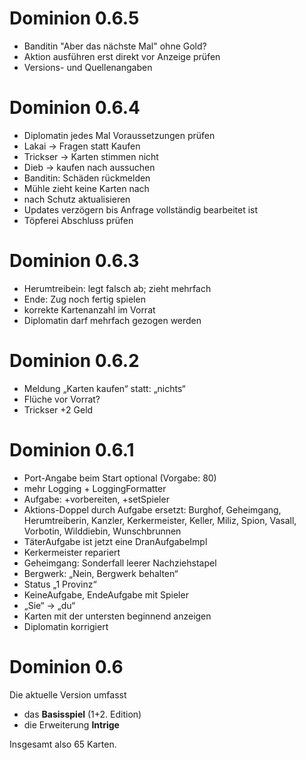 # Dominion 0.6.5

* Banditin "Aber das nächste Mal" ohne Gold?
* Aktion ausführen erst direkt vor Anzeige prüfen
* Versions- und Quellenangaben


# Dominion 0.6.4

* Diplomatin jedes Mal Voraussetzungen prüfen
* Lakai -> Fragen statt Kaufen
* Trickser -> Karten stimmen nicht
* Dieb -> kaufen nach aussuchen
* Banditin: Schäden rückmelden
* Mühle zieht keine Karten nach
* nach Schutz aktualisieren
* Updates verzögern bis Anfrage vollständig bearbeitet ist
* Töpferei Abschluss prüfen

# Dominion 0.6.3

* Herumtreibein: legt falsch ab; zieht mehrfach
* Ende: Zug noch fertig spielen
* korrekte Kartenanzahl im Vorrat
* Diplomatin darf mehrfach gezogen werden


# Dominion 0.6.2

* Meldung „Karten kaufen“ statt: „nichts“
* Flüche vor Vorrat?
* Trickser +2 Geld


# Dominion 0.6.1

* Port-Angabe beim Start optional (Vorgabe: 80)
* mehr Logging + LoggingFormatter
* Aufgabe: +vorbereiten, +setSpieler
* Aktions-Doppel durch Aufgabe ersetzt: Burghof, Geheimgang, Herumtreiberin, Kanzler, Kerkermeister, Keller, Miliz, Spion, Vasall, Vorbotin, Wilddiebin, Wunschbrunnen
* TäterAufgabe ist jetzt eine DranAufgabeImpl
* Kerkermeister repariert
* Geheimgang: Sonderfall leerer Nachziehstapel
* Bergwerk: „Nein, Bergwerk behalten“
* Status „1 Provinz“
* KeineAufgabe, EndeAufgabe mit Spieler
* „Sie“ -> „du“
* Karten mit der untersten beginnend anzeigen
* Diplomatin korrigiert


# Dominion 0.6

Die aktuelle Version umfasst
* das **Basisspiel** (1+2. Edition)
* die Erweiterung **Intrige**

Insgesamt also 65 Karten.